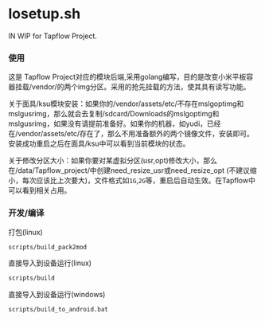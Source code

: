 # losetup.sh

IN WIP for Tapflow Project.

### 使用

这是 Tapflow Project对应的模块后端,采用golang编写，目的是改变小米平板容器挂载/vendor/的两个img分区。采用的抢先挂载的方法，使其具有读写功能。

关于面具/ksu模块安装：如果你的/vendor/assets/etc/不存在mslgoptimg和mslgusrimg，那么就会去复制/sdcard/Downloads的mslgoptimg和mslgusrimg，如果没有请提前准备好。如果你的机器，如yudi，已经在/vendor/assets/etc/存在了，那么不用准备额外的两个镜像文件，安装即可。安装成功重启之后在面具/ksu中可以看到当前模块的状态。

关于修改分区大小：如果你要对某虚拟分区(usr,opt)修改大小，那么在/data/Tapflow_project/中创建need_resize_usr或need_resize_opt (不建议缩小，每次应该比上次要大)，文件格式如`1G`,`2G`等，重启后自动生效。在Tapflow中可以看到相关占用。

### 开发/编译

打包(linux)
```sh
scripts/build_pack2mod
```

直接导入到设备运行(linux)
```sh
scripts/build
```

直接导入到设备运行(windows)
```sh
scripts/build_to_android.bat
```